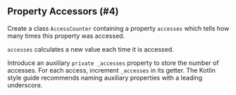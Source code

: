 ## Property Accessors (#4)

Create a class `AccessCounter` containing a property `accesses` which tells how
many times this property was accessed.

<div class="hint">

`accesses` calculates a new value each time it is accessed.

</div>

<div class="hint">

Introduce an auxiliary `private _accesses` property to store the number
of accesses. For each access, increment `_accesses` in its getter. The Kotlin
style guide recommends naming auxiliary properties with a leading underscore.

</div>
